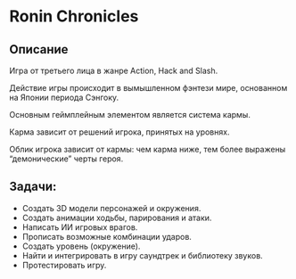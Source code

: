 # Ronin Chronicles
## Описание

Игра от третьего лица в жанре Action, Hack and Slash. 

Действие игры происходит в вымышленном фэнтези мире, основанном на Японии периода Сэнгоку. 

Основным геймплейным элементом является система кармы. 

Карма зависит от решений игрока, принятых на уровнях.

Облик игрока зависит от кармы: чем карма ниже, тем более выражены “демонические” черты героя.

## Задачи:
* Создать 3D модели персонажей и окружения.
* Создать анимации ходьбы, парирования и атаки.
* Написать ИИ игровых врагов.
* Прописать возможные комбинации ударов.
* Создать уровень (окружение).
* Найти и интегрировать в игру саундтрек и библиотеку звуков.
* Протестировать игру.

